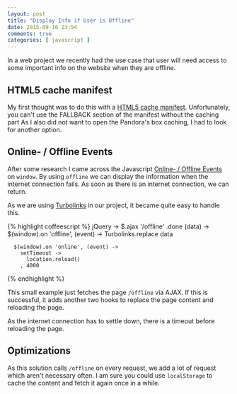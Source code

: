 ```yaml
---
layout: post
title: "Display Info if User is Offline"
date: 2015-09-16 23:54
comments: true
categories: [ javascript ]
---
```


In a web project we recently had the use case that user will need access to some important info on the website
when they are offline.

<!-- more -->

## HTML5 cache manifest

My first thought was to do this with a [HTML5 cache manifest](http://www.html5rocks.com/en/tutorials/appcache/beginner/).
Unfortunately, you can't use the FALLBACK section of the manifest without the caching part
As I also did not want to open the Pandora's box caching, I had to look for another option.

## Online- / Offline Events

After some research I came across the Javascript [Online- / Offline
Events](https://developer.mozilla.org/en-US/docs/Online_and_offline_events) on `window`.
By using `offline` we can display the information when the internet connection fails.
As soon as there is an internet connection, we can return.

As we are using [Turbolinks](https://github.com/rails/turbolinks) in our project, it became quite easy to
handle this.

{% highlight coffeescript %}
jQuery ->
  $.ajax '/offline'
    .done (data) ->
      $(window).on 'offline', (event) ->
        Turbolinks.replace data

      $(window).on 'online', (event) ->
        setTimeout ->
          location.reload()
        , 4000
{% endhighlight %}

This small example just fetches the page `/offline` via AJAX. If this is successful, it adds another two hooks
to replace the page content and reloading the page.

As the internet connection has to settle down, there is a timeout before reloading the page.

## Optimizations

As this solution calls `/offline` on every request, we add a lot of request which aren't necessary often.
I am sure you could use `localStorage` to cache the content and fetch it again once in a while.
